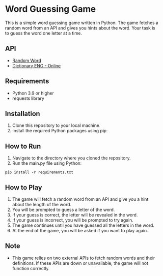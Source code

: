 # Word Guessing Game
This is a simple word guessing game written in Python. The game fetches a random word from an API and gives you hints about the word. Your task is to guess the word one letter at a time.

## API

- [Random Word](https://random-word-api.herokuapp.com)
- [Dictionary ENG - Online](https://dictionaryapi.dev/)

## Requirements
- Python 3.6 or higher
- requests library

## Installation
1. Clone this repository to your local machine.
2. Install the required Python packages using pip:

## How to Run
1. Navigate to the directory where you cloned the repository.
2. Run the main.py file using Python:

```
pip install -r requirements.txt
```

## How to Play
1. The game will fetch a random word from an API and give you a hint about the length of the word.
2. You will be prompted to guess a letter of the word.
3. If your guess is correct, the letter will be revealed in the word.
4. If your guess is incorrect, you will be prompted to try again.
5. The game continues until you have guessed all the letters in the word.
6. At the end of the game, you will be asked if you want to play again.

## Note
* This game relies on two external APIs to fetch random words and their definitions. If these APIs are down or unavailable, the game will not function correctly.